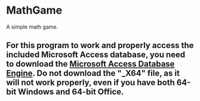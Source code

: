 # MathGame
A simple math game.

## For this program to work and properly access the included Microsoft Access database, you need to download the [Microsoft Access Database Engine](https://www.microsoft.com/en-us/download/details.aspx?id=13255). Do not download the "_X64" file, as it will not work properly, even if you have both 64-bit Windows and 64-bit Office.
